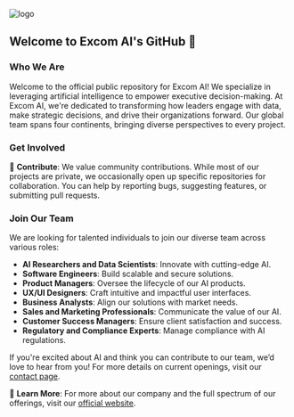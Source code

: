 ![logo](https://github.com/excom-ai/.public/blob/main/profile/excom_ai_logo_192x192.png)

## Welcome to Excom AI's GitHub 👋

### Who We Are
Welcome to the official public repository for Excom AI! We specialize in leveraging artificial intelligence to empower executive decision-making. At Excom AI, we're dedicated to transforming how leaders engage with data, make strategic decisions, and drive their organizations forward. Our global team spans four continents, bringing diverse perspectives to every project.

### Get Involved
🌟 **Contribute**: We value community contributions. While most of our projects are private, we occasionally open up specific repositories for collaboration. You can help by reporting bugs, suggesting features, or submitting pull requests.

### Join Our Team
We are looking for talented individuals to join our diverse team across various roles:
- **AI Researchers and Data Scientists**: Innovate with cutting-edge AI.
- **Software Engineers**: Build scalable and secure solutions.
- **Product Managers**: Oversee the lifecycle of our AI products.
- **UX/UI Designers**: Craft intuitive and impactful user interfaces.
- **Business Analysts**: Align our solutions with market needs.
- **Sales and Marketing Professionals**: Communicate the value of our AI.
- **Customer Success Managers**: Ensure client satisfaction and success.
- **Regulatory and Compliance Experts**: Manage compliance with AI regulations.

If you're excited about AI and think you can contribute to our team, we’d love to hear from you! For more details on current openings, visit our [contact page](https://excom.ai/about/contact).

🔗 **Learn More**: For more about our company and the full spectrum of our offerings, visit our [official website](https://excom.ai).
